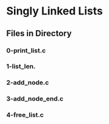 # Singly Linked Lists

## Files in Directory

### 0-print_list.c

### 1-list_len.

### 2-add_node.c

### 3-add_node_end.c

### 4-free_list.c
